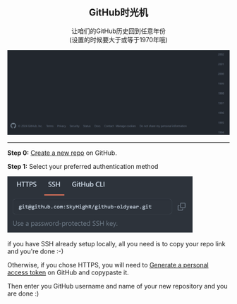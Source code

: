<h2 align=center> GitHub时光机 </h2>

<p align=center> 让咱们的GitHub历史回到任意年份 <br /> (设置的时候要大于或等于1970年哦) </p>

<img width="832" alt="year" src="./pic/year.png">

---

**Step 0:** [Create a new repo](https://github.com/new) on GitHub.

**Step 1:** Select your preferred authentication method

<img width="420" alt="clone" src="./pic/clone.png">

if you have SSH already setup locally, all you need is to copy your repo link and you're done :-)

Otherwise, if you chose HTTPS, you will need to [Generate a personal access token](https://github.com/settings/tokens/new) on GitHub and copypaste it.

Then enter you GitHub username and name of your new repository and you are done :)
